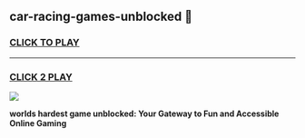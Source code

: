 
## car-racing-games-unblocked 👋
<h3>
<a href="https://premium.freeplayer.one?title=car-racing-games-unblocked&ref=14F">CLICK TO PLAY</a></h3>
<hr>

<h3>
<a href="https://premium.freeplayer.one?title=car-racing-games-unblocked&ref=14F">CLICK 2 PLAY</a>
  
</h3>

<a href="https://premium.freeplayer.one?title=car-racing-games-unblocked&ref=12F/"><img src="https://clearcache.store/games.png"></a>


**worlds hardest game unblocked: Your Gateway to Fun and Accessible Online Gaming**
